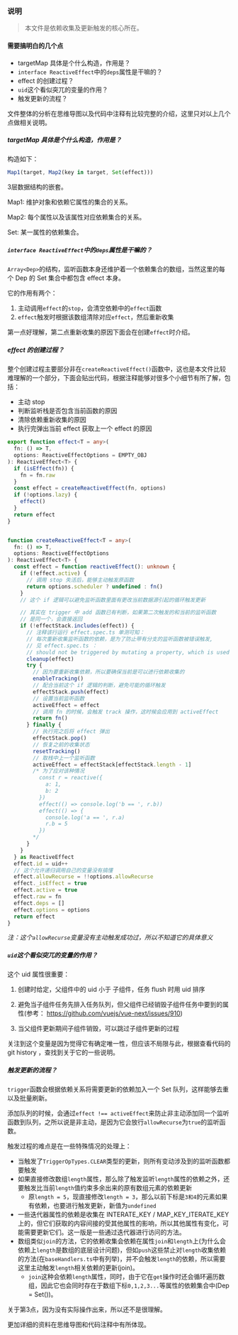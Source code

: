 ### 说明

> 本文件是依赖收集及更新触发的核心所在。





#### 需要搞明白的几个点

- targetMap 具体是个什么构造，作用是？
- `interface ReactiveEffect`中的`deps`属性是干嘛的？
- effect 的创建过程？
- `uid`这个看似突兀的变量的作用？
- 触发更新的流程？





文件整体的分析在思维导图以及代码中注释有比较完整的介绍，这里只对以上几个点做相关说明。



##### targetMap 具体是个什么构造，作用是？

构造如下：

```typescript
Map1(target, Map2(key in target, Set(effect)))
```

3层数据结构的嵌套。

Map1: 维护对象和依赖它属性的集合的关系。

Map2: 每个属性以及该属性对应依赖集合的关系。

Set: 某一属性的依赖集合。





##### `interface ReactiveEffect`中的`deps`属性是干嘛的？

`Array<Dep>`的结构，监听函数本身还维护着一个依赖集合的数组，当然这里的每个 Dep 的 Set 集合中都包含 effect 本身。



它的作用有两个：

1. 主动调用`effect`的`stop`，会清空依赖中的`effect`函数
2. `effect`触发时根据该数组清除对应`effect`，然后重新收集

第一点好理解，第二点重新收集的原因下面会在创建`effect`时介绍。



##### effect 的创建过程？

整个创建过程主要部分非在`createReactiveEffect()`函数中，这也是本文件比较难理解的一个部分，下面会贴出代码，根据注释能够对很多个小细节有所了解，包括：

- 主动 stop
- 判断监听栈是否包含当前函数的原因
- 清除依赖重新收集的原因
- 执行完弹出当前 effect 获取上一个 effect 的原因



```typescript
export function effect<T = any>(
  fn: () => T,
  options: ReactiveEffectOptions = EMPTY_OBJ
): ReactiveEffect<T> {
  if (isEffect(fn)) {
    fn = fn.raw
  }
  const effect = createReactiveEffect(fn, options)
  if (!options.lazy) {
    effect()
  }
  return effect
}


function createReactiveEffect<T = any>(
  fn: () => T,
  options: ReactiveEffectOptions
): ReactiveEffect<T> {
  const effect = function reactiveEffect(): unknown {
    if (!effect.active) {
      // 调用 stop 失活后，能够主动触发原函数
      return options.scheduler ? undefined : fn()
    }
    // 这个 if 逻辑可以避免监听函数里面有更改当前数据源引起的循环触发更新

    // 其实在 trigger 中 add 函数已有判断，如果第二次触发的和当前的监听函数
    // 是同一个，会直接返回
    if (!effectStack.includes(effect)) {
      // 注释该行运行 effect.spec.ts 单测可知：
      // 每次重新收集监听函数的依赖，是为了防止带有分支的监听函数被错误触发,
      // 见 effect.spec.ts ：
      // should not be triggered by mutating a property, which is used in an inactive branch
      cleanup(effect)
      try {
        // 因为要重新收集依赖，所以要确保当前是可以进行依赖收集的
        enableTracking()
        // 配合当前这个 if 逻辑的判断，避免可能的循环触发
        effectStack.push(effect)
        // 设置当前监听函数
        activeEffect = effect
        // 调用 fn 的时候，会触发 track 操作，这时候会应用到 activeEffect
        return fn()
      } finally {
        // 执行完之后将 effect 弹出
        effectStack.pop()
        // 恢复之前的收集状态
        resetTracking()
        // 取栈中上一个监听函数
        activeEffect = effectStack[effectStack.length - 1]
        /* 为了应对该种情况
          const r = reactive({
            a: 1,
            b: 2
          })
          effect(() => console.log('b == ', r.b))
          effect(() => {
            console.log('a == ', r.a)
            r.b = 5
          })
        */
      }
    }
  } as ReactiveEffect
  effect.id = uid++
  // 这个允许递归调用自己的变量没有搞懂
  effect.allowRecurse = !!options.allowRecurse
  effect._isEffect = true
  effect.active = true
  effect.raw = fn
  effect.deps = []
  effect.options = options
  return effect
}

```

*注：这个`allowRecurse`变量没有主动触发成功过，所以不知道它的具体意义*



##### `uid`这个看似突兀的变量的作用？

这个 uid 属性很重要：

1. 创建时给定，父组件中的 uid 小于 子组件，任务 flush 时用 uid 排序

2. 避免当子组件任务先排入任务队列，但父组件已经销毁子组件任务中要到的属性(参考： https://github.com/vuejs/vue-next/issues/910)

3. 当父组件更新期间子组件销毁，可以跳过子组件更新的过程



关注到这个变量是因为觉得它有确定唯一性，但应该不局限与此，根据查看代码的 git history ，查找到关于它的一些说明。





##### 触发更新的流程？

`trigger`函数会根据依赖关系将需要更新的依赖加入一个 Set 队列，这样能够去重以及批量刷新。

添加队列的时候，会通过`effect !== activeEffect`来防止非主动添加同一个监听函数到队列，之所以说是非主动，是因为它会放行`allowRecurse`为`true`的监听函数。



触发过程的难点是在一些特殊情况的处理上：

- 当触发了`TriggerOpTypes.CLEAR`类型的更新，则所有变动涉及到的监听函数都要触发
- 如果直接修改数组`length`属性，那么除了触发监听`length`属性的依赖之外，还要触发比当前`length`值约束多余出来的原有数组元素的依赖更新
  - 原`length = 5`，现直接修改`length = 3`，那么以前下标是`3和4`的元素如果有依赖，也要进行触发更新，新值为`undefined`
- 一些迭代器属性的依赖是收集在 INTERATE_KEY / MAP_KEY_ITERATE_KEY 上的，但它们获取的内容间接的受其他属性的影响，所以其他属性有变化，可能需要更新它们。这一版是一些通过迭代器进行访问的方法。
- 数组类似`join`的方法，它的依赖收集会依赖在属性`join`和`length`上(为什么会依赖上`length`是数组的底层设计问题)，但如`push`这些禁止对`length`收集依赖的方法(在`baseHandlers.ts`中有列举)，并不会触发`length`的依赖，所以需要这里主动触发`length`相关依赖的更新(join)。
  - `join`这种会依赖`length`属性，同时，由于它在`get`操作时还会循环遍历数组，因此它也会同时存在于数组下标`0,1,2,3...`等属性的依赖集合中(Dep = Set())。



关于第3点，因为没有实际操作出来，所以还不是很理解。

更加详细的资料在思维导图和代码注释中有所体现。